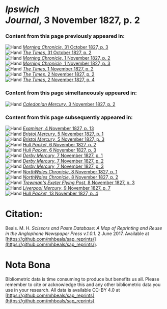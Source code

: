 # *Ipswich Journal*, 3 November 1827, p. 2  
  
### Content from this page previously appeared in:  
![Hand](http://scissorsandpaste.net/wp-content/uploads/2017/06/smallhandpointer.png) [*Morning Chronicle*, 31 October 1827, p. 3](https://mhbeals.github.io/sap_html/Morning-Chronicle/Morning-Chronicle-31-October-1827-p-3)  
![Hand](http://scissorsandpaste.net/wp-content/uploads/2017/06/smallhandpointer.png) [*The Times*, 31 October 1827, p. 2](https://mhbeals.github.io/sap_html/The-Times/The-Times-31-October-1827-p-2)  
![Hand](http://scissorsandpaste.net/wp-content/uploads/2017/06/smallhandpointer.png) [*Morning Chronicle*, 1 November 1827, p. 2](https://mhbeals.github.io/sap_html/Morning-Chronicle/Morning-Chronicle-1-November-1827-p-2)  
![Hand](http://scissorsandpaste.net/wp-content/uploads/2017/06/smallhandpointer.png) [*Morning Chronicle*, 1 November 1827, p. 3](https://mhbeals.github.io/sap_html/Morning-Chronicle/Morning-Chronicle-1-November-1827-p-3)  
![Hand](http://scissorsandpaste.net/wp-content/uploads/2017/06/smallhandpointer.png) [*The Times*, 1 November 1827, p. 2](https://mhbeals.github.io/sap_html/The-Times/The-Times-1-November-1827-p-2)  
![Hand](http://scissorsandpaste.net/wp-content/uploads/2017/06/smallhandpointer.png) [*The Times*, 2 November 1827, p. 2](https://mhbeals.github.io/sap_html/The-Times/The-Times-2-November-1827-p-2)  
![Hand](http://scissorsandpaste.net/wp-content/uploads/2017/06/smallhandpointer.png) [*The Times*, 2 November 1827, p. 4](https://mhbeals.github.io/sap_html/The-Times/The-Times-2-November-1827-p-4)  
  
### Content from this page simeltaneously appeared in:  
![Hand](http://scissorsandpaste.net/wp-content/uploads/2017/06/smallhandpointer.png) [*Caledonian Mercury*, 3 November 1827, p. 2](https://mhbeals.github.io/sap_html/Caledonian-Mercury/Caledonian-Mercury-3-November-1827-p-2)  
  
### Content from this page subsequently appeared in:  
![Hand](http://scissorsandpaste.net/wp-content/uploads/2017/06/smallhandpointer.png) [*Examiner*, 4 November 1827, p. 13](https://mhbeals.github.io/sap_html/Examiner/Examiner-4-November-1827-p-13)  
![Hand](http://scissorsandpaste.net/wp-content/uploads/2017/06/smallhandpointer.png) [*Bristol Mercury*, 5 November 1827, p. 1](https://mhbeals.github.io/sap_html/Bristol-Mercury/Bristol-Mercury-5-November-1827-p-1)  
![Hand](http://scissorsandpaste.net/wp-content/uploads/2017/06/smallhandpointer.png) [*Bristol Mercury*, 5 November 1827, p. 3](https://mhbeals.github.io/sap_html/Bristol-Mercury/Bristol-Mercury-5-November-1827-p-3)  
![Hand](http://scissorsandpaste.net/wp-content/uploads/2017/06/smallhandpointer.png) [*Hull Packet*, 6 November 1827, p. 2](https://mhbeals.github.io/sap_html/Hull-Packet/Hull-Packet-6-November-1827-p-2)  
![Hand](http://scissorsandpaste.net/wp-content/uploads/2017/06/smallhandpointer.png) [*Hull Packet*, 6 November 1827, p. 3](https://mhbeals.github.io/sap_html/Hull-Packet/Hull-Packet-6-November-1827-p-3)  
![Hand](http://scissorsandpaste.net/wp-content/uploads/2017/06/smallhandpointer.png) [*Derby Mercury*, 7 November 1827, p. 1](https://mhbeals.github.io/sap_html/Derby-Mercury/Derby-Mercury-7-November-1827-p-1)  
![Hand](http://scissorsandpaste.net/wp-content/uploads/2017/06/smallhandpointer.png) [*Derby Mercury*, 7 November 1827, p. 2](https://mhbeals.github.io/sap_html/Derby-Mercury/Derby-Mercury-7-November-1827-p-2)  
![Hand](http://scissorsandpaste.net/wp-content/uploads/2017/06/smallhandpointer.png) [*Derby Mercury*, 7 November 1827, p. 3](https://mhbeals.github.io/sap_html/Derby-Mercury/Derby-Mercury-7-November-1827-p-3)  
![Hand](http://scissorsandpaste.net/wp-content/uploads/2017/06/smallhandpointer.png) [*NorthWales Chronicle*, 8 November 1827, p. 1](https://mhbeals.github.io/sap_html/NorthWales-Chronicle/NorthWales-Chronicle-8-November-1827-p-1)  
![Hand](http://scissorsandpaste.net/wp-content/uploads/2017/06/smallhandpointer.png) [*NorthWales Chronicle*, 8 November 1827, p. 2](https://mhbeals.github.io/sap_html/NorthWales-Chronicle/NorthWales-Chronicle-8-November-1827-p-2)  
![Hand](http://scissorsandpaste.net/wp-content/uploads/2017/06/smallhandpointer.png) [*Trewman's Exeter Flying Post*, 8 November 1827, p. 3](https://mhbeals.github.io/sap_html/Trewman's-Exeter-Flying-Post/Trewman's-Exeter-Flying-Post-8-November-1827-p-3)  
![Hand](http://scissorsandpaste.net/wp-content/uploads/2017/06/smallhandpointer.png) [*Liverpool Mercury*, 9 November 1827, p. 7](https://mhbeals.github.io/sap_html/Liverpool-Mercury/Liverpool-Mercury-9-November-1827-p-7)  
![Hand](http://scissorsandpaste.net/wp-content/uploads/2017/06/smallhandpointer.png) [*Hull Packet*, 13 November 1827, p. 4](https://mhbeals.github.io/sap_html/Hull-Packet/Hull-Packet-13-November-1827-p-4)  


# Citation: 

Beals. M. H. *Scissors and Paste Database: A Map of Reprinting and Reuse in the Anglophone Newspaper Press v.1.0.1.* 2 June 2017. Available at [https://github.com/mhbeals/sap_reprints/](https://github.com/mhbeals/sap_reprints/). 

# Nota Bona

Bibliometric data is time consuming to produce but benefits us all. Please remember to cite or acknowledge this and any other bibliometric data you use in your research. All data is available CC-BY 4.0 at [https://github.com/mhbeals/sap_reprints](https://github.com/mhbeals/sap_reprints)